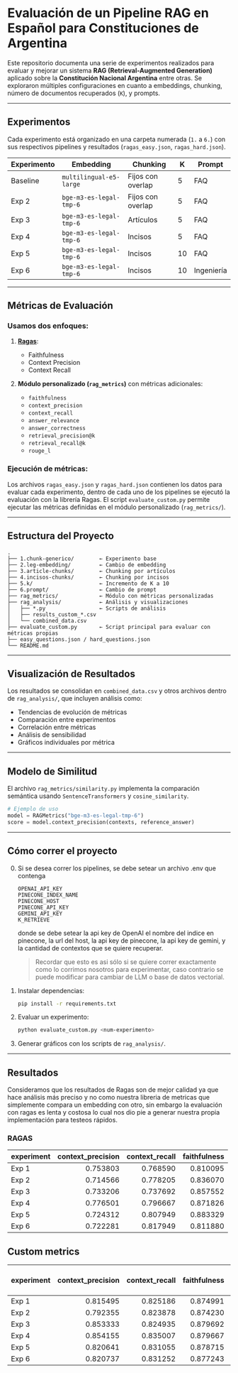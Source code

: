 # Evaluación de un Pipeline RAG en Español para Constituciones de Argentina

Este repositorio documenta una serie de experimentos realizados para evaluar y
mejorar un sistema **RAG (Retrieval-Augmented Generation)** aplicado sobre la
**Constitución Nacional Argentina** entre otras. Se exploraron múltiples
configuraciones en cuanto a embeddings, chunking, número de documentos
recuperados (`K`), y prompts.

---

## Experimentos

Cada experimento está organizado en una carpeta numerada (`1.` a `6.`) con sus
respectivos pipelines y resultados (`ragas_easy.json`, `ragas_hard.json`).

| Experimento | Embedding               | Chunking          | K   | Prompt     |
| ----------- | ----------------------- | ----------------- | --- | ---------- |
| Baseline    | `multilingual-e5-large` | Fijos con overlap | 5   | FAQ        |
| Exp 2       | `bge-m3-es-legal-tmp-6` | Fijos con overlap | 5   | FAQ        |
| Exp 3       | `bge-m3-es-legal-tmp-6` | Artículos         | 5   | FAQ        |
| Exp 4       | `bge-m3-es-legal-tmp-6` | Incisos           | 5   | FAQ        |
| Exp 5       | `bge-m3-es-legal-tmp-6` | Incisos           | 10  | FAQ        |
| Exp 6       | `bge-m3-es-legal-tmp-6` | Incisos           | 10  | Ingeniería |

---

## Métricas de Evaluación

### Usamos dos enfoques:

1. **[Ragas](https://github.com/explodinggradients/ragas)**:

   - Faithfulness
   - Context Precision
   - Context Recall

2. **Módulo personalizado (`rag_metrics`)** con métricas adicionales:
   - `faithfulness`
   - `context_precision`
   - `context_recall`
   - `answer_relevance`
   - `answer_correctness`
   - `retrieval_precision@k`
   - `retrieval_recall@k`
   - `rouge_l`

### Ejecución de métricas:

Los archivos `ragas_easy.json` y `ragas_hard.json` contienen los datos para
evaluar cada experimento, dentro de cada uno de los pipelines se ejecutó la
evaluación con la librería Ragas. El script `evaluate_custom.py` permite
ejecutar las métricas definidas en el módulo personalizado (`rag_metrics/`).

---

## Estructura del Proyecto

```
.
├── 1.chunk-generico/        ← Experimento base
├── 2.leg-embedding/         ← Cambio de embedding
├── 3.article-chunks/        ← Chunking por artículos
├── 4.incisos-chunks/        ← Chunking por incisos
├── 5.k/                     ← Incremento de K a 10
├── 6.prompt/                ← Cambio de prompt
├── rag_metrics/             ← Módulo con métricas personalizadas
├── rag_analysis/            ← Análisis y visualizaciones
│   ├── *.py                 ← Scripts de análisis
│   ├── results_custom_*.csv
│   └── combined_data.csv
├── evaluate_custom.py       ← Script principal para evaluar con métricas propias
├── easy_questions.json / hard_questions.json
└── README.md
```

---

## Visualización de Resultados

Los resultados se consolidan en `combined_data.csv` y otros archivos dentro de
`rag_analysis/`, que incluyen análisis como:

- Tendencias de evolución de métricas
- Comparación entre experimentos
- Correlación entre métricas
- Análisis de sensibilidad
- Gráficos individuales por métrica

---

## Modelo de Similitud

El archivo `rag_metrics/similarity.py` implementa la comparación semántica
usando `SentenceTransformers` y `cosine_similarity`.

```python
# Ejemplo de uso
model = RAGMetrics("bge-m3-es-legal-tmp-6")
score = model.context_precision(contexts, reference_answer)
```

---

## Cómo correr el proyecto

0. Si se desea correr los pipelines, se debe setear un archivo .env que contenga

   ```env
   OPENAI_API_KEY
   PINECONE_INDEX_NAME
   PINECONE_HOST
   PINECONE_API_KEY
   GEMINI_API_KEY
   K_RETRIEVE
   ```

   donde se debe setear la api key de OpenAI el nombre del indice en pinecone,
   la url del host, la api key de pinecone, la api key de gemini, y la cantidad
   de contextos que se quiere recuperar.

   > Recordar que esto es asi sólo si se quiere correr exactamente como lo
   > corrimos nosotros para experimentar, caso contrario se puede modificar para
   > cambiar de LLM o base de datos vectorial.

1. Instalar dependencias:

   ```bash
   pip install -r requirements.txt
   ```

2. Evaluar un experimento:

   ```bash
   python evaluate_custom.py <num-experimento>
   ```

3. Generar gráficos con los scripts de `rag_analysis/`.

---

## Resultados

Consideramos que los resultados de Ragas son de mejor calidad ya que hace
análisis más preciso y no como nuestra libreria de metricas que simplemente
compara un embedding con otro, sin embargo la evaluación con ragas es lenta y
costosa lo cual nos dio pie a generar nuestra propia implementación para testeos
rápidos.

### RAGAS

| experiment | context_precision | context_recall | faithfulness |
| :--------- | ----------------: | -------------: | -----------: |
| Exp 1      |          0.753803 |       0.768590 |     0.810095 |
| Exp 2      |          0.714566 |       0.778205 |     0.836070 |
| Exp 3      |          0.733206 |       0.737692 |     0.857552 |
| Exp 4      |          0.776501 |       0.796667 |     0.871826 |
| Exp 5      |          0.724312 |       0.807949 |     0.883329 |
| Exp 6      |          0.722281 |       0.817949 |     0.811880 |

## Custom metrics

| experiment | context_precision | context_recall | faithfulness | answer_relevance | answer_correctness |  rouge_l | retrieval_prec@5 (o @10 en 5 y 6) | retrieval_rec@5 (o @10 en 5 y 6) |
| :--------- | ----------------: | -------------: | -----------: | ---------------: | -----------------: | -------: | --------------------------------: | -------------------------------: |
| Exp 1      |          0.815495 |       0.825186 |     0.874991 |         0.892649 |           0.873165 | 0.178007 |                          0.706087 |                         0.860870 |
| Exp 2      |          0.792355 |       0.823878 |     0.874230 |         0.895383 |           0.874796 | 0.182626 |                          0.704348 |                         0.878261 |
| Exp 3      |          0.853333 |       0.824935 |     0.879692 |         0.894460 |           0.868526 | 0.180614 |                          0.775652 |                         0.921739 |
| Exp 4      |          0.854155 |       0.835007 |     0.879667 |         0.899572 |           0.872149 | 0.179218 |                          0.751304 |                         0.913043 |
| Exp 5      |          0.820641 |       0.831055 |     0.878715 |         0.899393 |           0.873809 | 0.178639 |                          0.721739 |                         0.956522 |
| Exp 6      |          0.820737 |       0.831252 |     0.877243 |         0.849247 |           0.895138 | 0.380906 |                          0.721739 |                         0.956522 |

